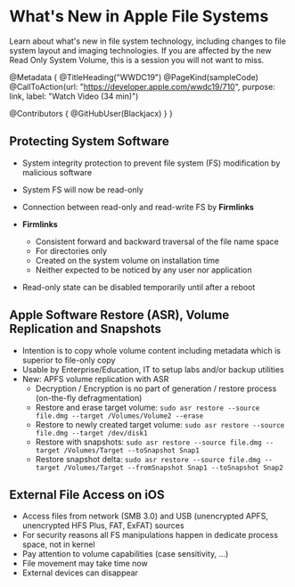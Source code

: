 # What's New in Apple File Systems

Learn about what's new in file system technology, including changes to file system layout and imaging technologies. If you are affected by the new Read Only System Volume, this is a session you will not want to miss.

@Metadata {
   @TitleHeading("WWDC19")
   @PageKind(sampleCode)
   @CallToAction(url: "https://developer.apple.com/wwdc19/710", purpose: link, label: "Watch Video (34 min)")

   @Contributors {
      @GitHubUser(Blackjacx)
   }
}




## Protecting System Software

- System integrity protection to prevent file system (FS) modification by malicious software
- System FS will now be read-only
- Connection between read-only and read-write FS by **Firmlinks**
- **Firmlinks**
  - Consistent forward and backward traversal of the file name space
  - For directories only
  - Created on the system volume on installation time
  - Neither expected to be noticed by any user nor application

- Read-only state can be disabled temporarily until after a reboot

## Apple Software Restore (ASR), Volume Replication and Snapshots

- Intention is to copy whole volume content including metadata which is superior to file-only copy
- Usable by Enterprise/Education, IT to setup labs and/or backup utilities
- New: APFS volume replication with ASR
  - Decryption / Encryption is no part of generation / restore process (on-the-fly defragmentation)
  - Restore and erase target volume: `sudo asr restore --source file.dmg --target /Volumes/Volume2 --erase`
  - Restore to newly created target volume: `sudo asr restore --source file.dmg --target /dev/disk1`
  - Restore with snapshots: `sudo asr restore --source file.dmg --target /Volumes/Target --toSnapshot Snap1`
  - Restore snapshot delta: `sudo asr restore --source file.dmg --target /Volumes/Target --fromSnapshot Snap1 --toSnapshot Snap2`

## External File Access on iOS

- Access files from network (SMB 3.0) and USB (unencrypted APFS, unencrypted HFS Plus, FAT, ExFAT) sources
- For security reasons all FS manipulations happen in dedicate process space, not in kernel
- Pay attention to volume capabilities (case sensitivity, ...)
- File movement may take time now
- External devices can disappear
